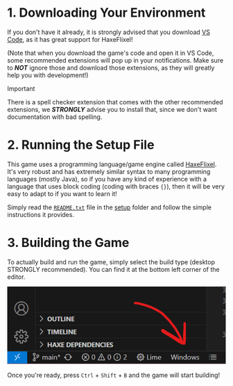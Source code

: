 # 1. Downloading Your Environment

If you don't have it already, it is strongly advised that you download [VS Code](https://code.visualstudio.com/), as 
it has great support for HaxeFlixel!

(Note that when you download the game's code and open it in VS Code, some recommended extensions will pop up in
your notifications. Make sure to ***NOT*** ignore those and download those extensions, as 
they will greatly help you with development!)

> [!IMPORTANT]
> There is a spell checker extension that comes with the other recommended extensions, we ***STRONGLY*** advise you to
> install that, since we don't want documentation with bad spelling.

# 2. Running the Setup File

This game uses a programming language/game engine called [HaxeFlixel](https://haxeflixel.com/).
It's very robust and has extremely similar syntax to many programming languages (mostly Java), so
if you have any kind of experience with a language that uses block coding (coding with braces `{}`), 
then it will be very easy to adapt to if you want to learn it!

Simply read the [`README.txt`](setup/README.txt/) file in the [setup](setup/) folder and follow the simple instructions it provides.

# 3. Building the Game

To actually build and run the game, simply select the 
build type (desktop STRONGLY recommended). You can find it at the bottom left
corner of the editor.

![Build Type Location](docs/build-type-loc.png/)

Once you're ready, press `Ctrl` + `Shift` + `B` and the game will start building!
